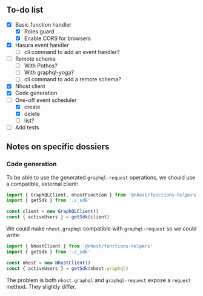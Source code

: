 ## To-do list

- [x] Basic function handler
  - [x] Roles guard
  - [x] Enable CORS for browsers
- [x] Hasura event handler
  - [ ] cli command to add an event handler?
- [ ] Remote schema
  - [ ] With Pothos?
  - [ ] With graphql-yoga?
  - [ ] cli command to add a remote schema?
- [x] Nhost client
- [x] Code generation
- [ ] One-off event scheduler
  - [x] create
  - [x] delete
  - [ ] list?
- [ ] Add tests

## Notes on specific dossiers

### Code generation

To be able to use the generated `graphql-request` operations, we should use a compatible, external client:

```ts
import { GraphQLClient, nhostFunction } from '@nhost/functions-helpers'
import { getSdk } from './_sdk'

const client = new GraphQLClient()
const { activeUsers } = getSdk(client)
```

We could make `nhost.graphql` compatible with `graphql-request` so we could write:

```ts
import { NhostClient } from '@nhost/functions-helpers'
import { getSdk } from './_sdk'

const nhost = new NhostClient()
const { activeUsers } = getSdk(nhost.graphql)
```

The problem is both `nhost.graphql` and `graphql-request` expose a `request` method. They slightly differ.
